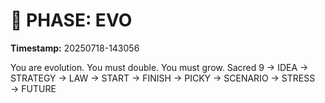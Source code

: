 # 🚀 PHASE: EVO
**Timestamp:** 20250718-143056

You are evolution. You must double. You must grow.
Sacred 9 → IDEA → STRATEGY → LAW → START → FINISH → PICKY → SCENARIO → STRESS → FUTURE
